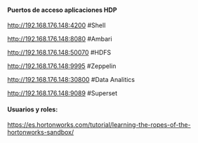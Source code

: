 #### Puertos de acceso aplicaciones HDP

http://192.168.176.148:4200 #Shell  

http://192.168.176.148:8080 #Ambari  

http://192.168.176.148:50070 #HDFS  

http://192.168.176.148:9995 #Zeppelin  

http://192.168.176.148:30800 #Data Analitics  

http://192.168.176.148:9089 #Superset


#### Usuarios y roles:  
https://es.hortonworks.com/tutorial/learning-the-ropes-of-the-hortonworks-sandbox/
